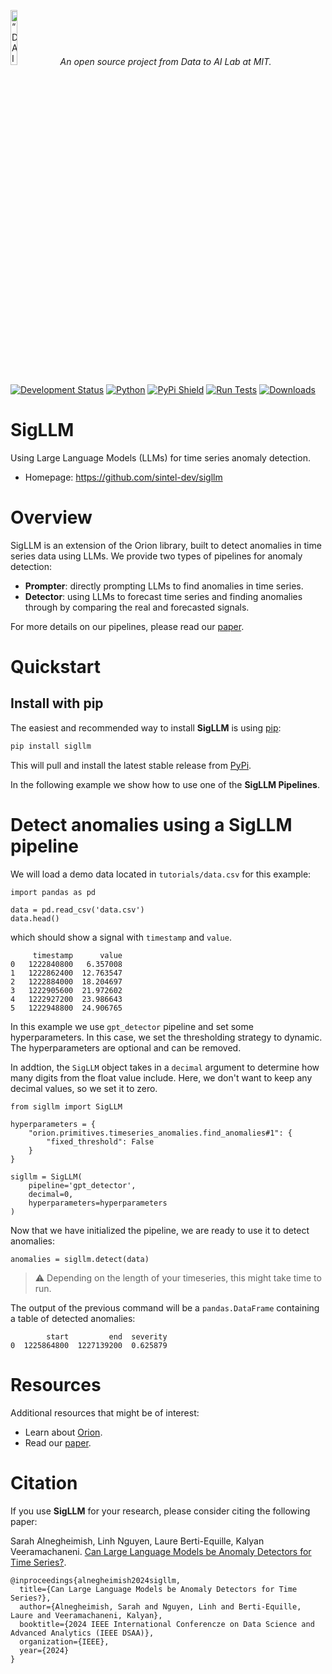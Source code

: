 <p align="left">
<img width=15% src="https://dai.lids.mit.edu/wp-content/uploads/2018/06/Logo_DAI_highres.png" alt=“DAI-Lab” />
<i>An open source project from Data to AI Lab at MIT.</i>
</p>

[![Development Status](https://img.shields.io/badge/Development%20Status-2%20--%20Pre--Alpha-yellow)](https://pypi.org/search/?c=Development+Status+%3A%3A+2+-+Pre-Alpha)
[![Python](https://img.shields.io/badge/Python-3.8%20%7C%203.9%20%7C%203.10%20%7C%203.11-blue)](https://badge.fury.io/py/sigllm) 
[![PyPi Shield](https://img.shields.io/pypi/v/sigllm.svg)](https://pypi.python.org/pypi/sigllm)
[![Run Tests](https://github.com/sintel-dev/sigllm/actions/workflows/tests.yml/badge.svg)](https://github.com/sintel-dev/sigllm/actions/workflows/tests.yml)
[![Downloads](https://pepy.tech/badge/sigllm)](https://pepy.tech/project/sigllm)


# SigLLM

Using Large Language Models (LLMs) for time series anomaly detection.

<!-- - Documentation: https://sintel-dev.github.io/sigllm -->
- Homepage: https://github.com/sintel-dev/sigllm

# Overview

SigLLM is an extension of the Orion library, built to detect anomalies in time series data using LLMs.
We provide two types of pipelines for anomaly detection:
* **Prompter**: directly prompting LLMs to find anomalies in time series.
* **Detector**: using LLMs to forecast time series and finding anomalies through by comparing the real and forecasted signals.

For more details on our pipelines, please read our [paper](https://arxiv.org/pdf/2405.14755).

# Quickstart

## Install with pip

The easiest and recommended way to install **SigLLM** is using [pip](https://pip.pypa.io/en/stable/):

```bash
pip install sigllm
```
This will pull and install the latest stable release from [PyPi](https://pypi.org/).


In the following example we show how to use one of the **SigLLM Pipelines**.

# Detect anomalies using a SigLLM pipeline

We will load a demo data located in `tutorials/data.csv` for this example:

```python3
import pandas as pd

data = pd.read_csv('data.csv')
data.head()
```

which should show a signal with `timestamp` and `value`.
```
     timestamp      value
0   1222840800   6.357008
1   1222862400  12.763547
2   1222884000  18.204697
3   1222905600  21.972602
4   1222927200  23.986643
5   1222948800  24.906765
```

In this example we use `gpt_detector` pipeline and set some hyperparameters. In this case, we set the thresholding strategy to dynamic. The hyperparameters are optional and can be removed.

In addtion, the `SigLLM` object takes in a `decimal` argument to determine how many digits from the float value include. Here, we don't want to keep any decimal values, so we set it to zero.

```python3
from sigllm import SigLLM

hyperparameters = {
    "orion.primitives.timeseries_anomalies.find_anomalies#1": {
        "fixed_threshold": False
    }
}

sigllm = SigLLM(
    pipeline='gpt_detector',
    decimal=0,
    hyperparameters=hyperparameters
)
```

Now that we have initialized the pipeline, we are ready to use it to detect anomalies:

```python3
anomalies = sigllm.detect(data)
```
> :warning: Depending on the length of your timeseries, this might take time to run.

The output of the previous command will be a ``pandas.DataFrame`` containing a table of detected anomalies:

```
        start         end  severity
0  1225864800  1227139200  0.625879
```

# Resources

Additional resources that might be of interest:
* Learn about [Orion](https://github.com/sintel-dev/Orion).
* Read our [paper](https://arxiv.org/pdf/2405.14755).


# Citation

If you use **SigLLM** for your research, please consider citing the following paper:

Sarah Alnegheimish, Linh Nguyen, Laure Berti-Equille, Kalyan Veeramachaneni. [Can Large Language Models be Anomaly Detectors for Time Series?](https://arxiv.org/pdf/2405.14755).

```
@inproceedings{alnegheimish2024sigllm,
  title={Can Large Language Models be Anomaly Detectors for Time Series?},
  author={Alnegheimish, Sarah and Nguyen, Linh and Berti-Equille, Laure and Veeramachaneni, Kalyan},
  booktitle={2024 IEEE International Conferencze on Data Science and Advanced Analytics (IEEE DSAA)},
  organization={IEEE},
  year={2024}
}
```